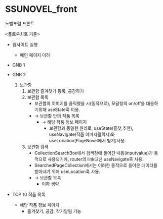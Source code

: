 # SSUNOVEL_front
노벨포럼
프론트

<플로우차트 기준>
- 웹사이트 실행
    - 메인 페이지 이하

- GNB 1
- GNB 2
    1. 보관함
        1. 보관함 즐겨찾기 등록, 공감하기
        2. 보관함 목록
            - 보관함의 이미지를 클릭했을 시(동적으로), 모달창의 on/off를 대응하기위해 useState훅 이용.
            - &rarr;  보관함 안의 작품 목록
                - &rarr;  해당 작품 정보 페이지
                    - 보관함과 동일한 원리로, useState(즐찾,추천), useNavigate(작품 이미지클릭시)와 useLocation(PageNovel에서 받기)사용.
        3. 보관함 검색
            - CollectionSearchBox에서 검색창에 들어간 내용(inputvalue)가 동적으로 사용되기에, router의 link대신 useNavigate훅 사용.
            - SearchedPageCollection에서는 이러한 동적으로 들어온 데이터를 받아내기 위해 useLocation훅 사용.
            - &rarr; 보관함 목록
                - 이하 생략
- TOP 10 작품 목록 
    - 해당 작품 정보 페이지
        - 즐겨찾기, 공감, 작가알림 기능
